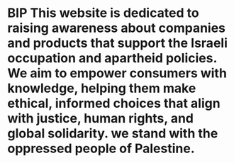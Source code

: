 # BIP This website is dedicated to raising awareness about companies and products that support the Israeli occupation and apartheid policies. We aim to empower consumers with knowledge, helping them make ethical, informed choices that align with justice, human rights, and global solidarity. we stand with the oppressed people of Palestine.
